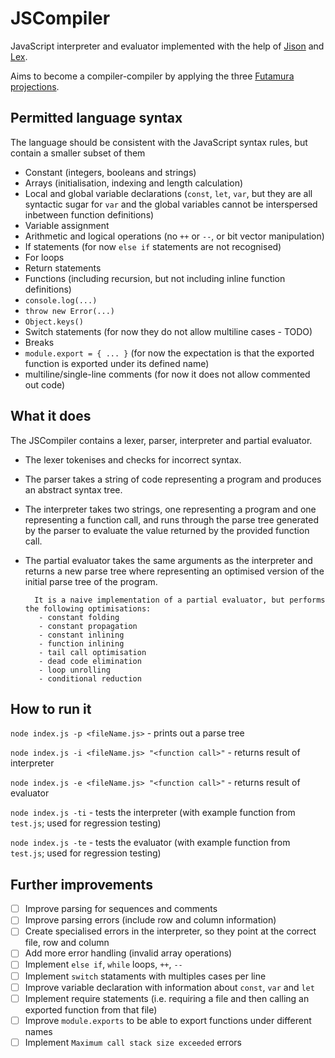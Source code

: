 # JSCompiler

JavaScript interpreter and evaluator implemented with the help of [Jison](https://github.com/zaach/jison) and [Lex](https://github.com/aaditmshah/lexer). 

Aims to become a compiler-compiler by applying the three [Futamura projections](https://en.wikipedia.org/wiki/Partial_evaluation).

## Permitted language syntax
The language should be consistent with the JavaScript syntax rules, but contain a smaller subset of them
* Constant (integers, booleans and strings)
* Arrays (initialisation, indexing and length calculation)
* Local and global variable declarations (`const`, `let`, `var`, but they are all syntactic sugar for `var` and the global variables cannot be interspersed inbetween function definitions)
* Variable assignment
* Arithmetic and logical operations (no `++` or `--`, or bit vector manipulation)
* If statements (for now `else if` statements are not recognised)
* For loops
* Return statements
* Functions (including recursion, but not including inline function definitions)
* `console.log(...)`
* `throw new Error(...)`
* `Object.keys()`
* Switch statements (for now they do not allow multiline cases - TODO)
* Breaks
* `module.export = { ... }` (for now the expectation is that the exported function is exported under its defined name)
* multiline/single-line comments (for now it does not allow commented out code)

## What it does
The JSCompiler contains a lexer, parser, interpreter and partial evaluator. 
* The lexer tokenises and checks for incorrect syntax.
* The parser takes a string of code representing a program and produces an abstract syntax tree.
* The interpreter takes two strings, one representing a program and one representing a function call, and runs through the parse tree generated by the parser to evaluate the value returned by the provided function call.
* The partial evaluator takes the same arguments as the interpreter and returns a new parse tree where representing an optimised version of the initial parse tree of the program.

        It is a naive implementation of a partial evaluator, but performs the following optimisations:
         - constant folding
         - constant propagation
         - constant inlining
         - function inlining
         - tail call optimisation
         - dead code elimination
         - loop unrolling
         - conditional reduction

## How to run it
`node index.js -p <fileName.js>` - prints out a parse tree

`node index.js -i <fileName.js> "<function call>"` - returns result of interpreter

`node index.js -e <fileName.js> "<function call>"` - returns result of evaluator

`node index.js -ti` - tests the interpreter (with example function from `test.js`; used for regression testing)

`node index.js -te` - tests the evaluator (with example function from `test.js`; used for regression testing)

## Further improvements
- [ ] Improve parsing for sequences and comments
- [ ] Improve parsing errors (include row and column information)
- [ ] Create specialised errors in the interpreter, so they point at the correct file, row and column
- [ ] Add more error handling (invalid array operations)	
- [ ] Implement	`else if`, `while` loops, `++`, `--`
- [ ] Implement `switch` stataments with multiples cases per line
- [ ] Improve variable declaration with information about `const`, `var` and `let`
- [ ] Implement require statements (i.e. requiring a file and then calling an exported function from that file) 
- [ ] Improve `module.exports` to be able to export functions under different names
- [ ] Implement `Maximum call stack size exceeded` errors